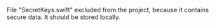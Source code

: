File "SecretKeys.swift" excluded from the project, because it contains secure data. It should be stored locally.